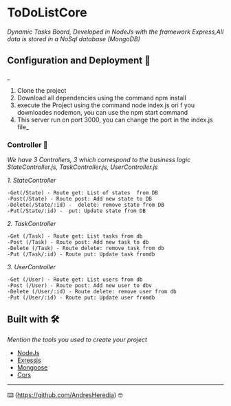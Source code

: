 
# ToDoListCore

_Dynamic Tasks Board, Developed in NodeJs with the framework Express,All data  is stored in a NoSql database (MongoDB)_

## Configuration and Deployment 🚀
_
1.	Clone the project
2.	Download all  dependencies using  the command npm install
3.	execute the Project using the command node index.js  ori f you downloades nodemon, you can use the npm start command
4.	This server run  on port 3000, you can change the port in the index.js file_



### Controller 🔧

_We have 3 Controllers, 3 which correspond to the business logic 
StateController.js, TaskController.js, UserController.js_

_1.  StateController_

```
-Get(/State) - Route get: List of states  from DB  
-Post(/State) - Route post: Add new state to DB   
-Delete(/State/:id) -  delete: remove state from DB   
-Put(/State/:id) -  put: Update state from DB
```

_2.	TaskController_

```
-Get (/Task) - Route get: List tasks from db
-Post (/Task) - Route post: Add new task to db
-Delete (/Task) - Route delete: remove task from db
-Put (/Task/:id) - Route put: Update task fromdb

```


_3.	UserController_

```
-Get (/User) - Route get: List users from db    
-Post (/User) - Route post: Add new user to dbv    
-Delete (/User/:id) - Route delete: remove user from db    
-Put (/User/:id) - Route put: Update user fromdb

```


## Built with 🛠️

_Mention the tools you used to create your project_

* [NodeJs](https://nodejs.org/es) 
* [Exressjs](http://expressjs.com) 
* [Mongoose](https://mongoosejs.com)
* [Cors](https://www.npmjs.com/package/cors)
---
⌨️ (https://github.com/AndresHeredia) 🤓
